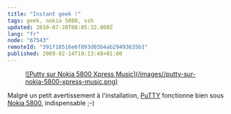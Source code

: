 ```yaml
---
title: "Instant geek !"
tags: geek, nokia 5800, ssh
updated: 2010-07-20T08:05:32.000Z
lang: "fr"
node: "67543"
remoteId: "391f18516e6f893d03b4ab29493635b1"
published: 2009-02-14T19:13:48+01:00
---
```

<figure class="object-center"><a href="/images/putty-sur-nokia-5800-xpress-music.png">![Putty sur Nokia 5800 Xpress Music](/images//putty-sur-nokia-5800-xpress-music.png)
</a></figure>


Malgré un petit avertissement à l'installation, [PuTTY](http://s2putty.sourceforge.net/) fonctionne bien sous [Nokia 5800](/post/nokia-5800-mon-nouveau-jouet), indispensable ;-)

